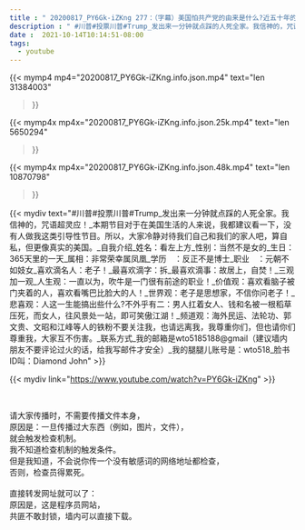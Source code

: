 ```yaml
---
title : " 20200817_PY6Gk-iZKng 277：（字幕）美国怕共产党的由来是什么?近五十年的美国为什么不如五十年前的美国?投票川普就是投票给我们自己。民主党走向极端共产化是有原因的。争论左右两派不如到生活中去自己体验。 "
description : " #川普#投票川普#Trump_发出来一分钟就点踩的人死全家。我信神的，咒语超灵应！_本期节目对于在美国生活的人来说，我都建议看一下，没有人做我这类引导性节目。所以，大家冷静对待我们自己和我们的家人吧，算自私，但更像真实的美国。_自我介绍_姓名：看左上方_性别：当然不是女的_生日：365天里的一天_属相：非常荣幸属凤凰_学历　：反正不是博士_职业　：元朝不如妓女_喜欢滴名人：老子！_最喜欢滴字：拆_最喜欢滴事：故居上，自焚！_三观加一观_人生观：一直以为，吹牛是一门很有前途的职业！_价值观：喜欢看脑子被门夹着的人，喜欢看嘴巴比脸大的人！_世界观：老子是思想家，不信你问老子！_悲喜观：人这一生能搞出些什么?不外乎有二：男人扛着女人、钱和名被一根稻草压死，而女人，往风景处一站，即可笑傲江湖！_频道观：海外民运、法轮功、郭文贵、文昭和江峰等人的铁粉不要关注我，也请远离我，我尊重你们，但也请你们尊重我，大家互不伤害。_联系方式_我的邮箱是wto5185188@gmail（建议墙内朋友不要评论过火的话，给我写邮件才安全）_我的腿腿儿账号是：wto518_脸书ID叫：Diamond John "
date :  2021-10-14T10:14:51-08:00
tags:
  - youtube
---
```


{{< mymp4 mp4="20200817_PY6Gk-iZKng.info.json.mp4" 
text="len 31384003"
>}}

{{< mymp4x  mp4x="20200817_PY6Gk-iZKng.info.json.25k.mp4"
text="len 5650294"
>}}

{{< mymp4x  mp4x="20200817_PY6Gk-iZKng.info.json.48k.mp4"
text="len 10870798"
>}}


{{< mydiv text="#川普#投票川普#Trump_发出来一分钟就点踩的人死全家。我信神的，咒语超灵应！_本期节目对于在美国生活的人来说，我都建议看一下，没有人做我这类引导性节目。所以，大家冷静对待我们自己和我们的家人吧，算自私，但更像真实的美国。_自我介绍_姓名：看左上方_性别：当然不是女的_生日：365天里的一天_属相：非常荣幸属凤凰_学历　：反正不是博士_职业　：元朝不如妓女_喜欢滴名人：老子！_最喜欢滴字：拆_最喜欢滴事：故居上，自焚！_三观加一观_人生观：一直以为，吹牛是一门很有前途的职业！_价值观：喜欢看脑子被门夹着的人，喜欢看嘴巴比脸大的人！_世界观：老子是思想家，不信你问老子！_悲喜观：人这一生能搞出些什么?不外乎有二：男人扛着女人、钱和名被一根稻草压死，而女人，往风景处一站，即可笑傲江湖！_频道观：海外民运、法轮功、郭文贵、文昭和江峰等人的铁粉不要关注我，也请远离我，我尊重你们，但也请你们尊重我，大家互不伤害。_联系方式_我的邮箱是wto5185188@gmail（建议墙内朋友不要评论过火的话，给我写邮件才安全）_我的腿腿儿账号是：wto518_脸书ID叫：Diamond John" >}}
<br>

{{< mydiv link="https://www.youtube.com/watch?v=PY6Gk-iZKng" >}}


<br>

请大家传播时，不需要传播文件本身，<br>
原因是：一旦传播过大东西（例如，图片，文件），<br>
就会触发检查机制。<br>
我不知道检查机制的触发条件。<br>
但是我知道，不会说你传一个没有敏感词的网络地址都检查，<br>
否则，检查员得累死。<br><br>
直接转发网址就可以了：<br>
原因是，这是程序员网站，<br>
共匪不敢封锁，墙内可以直接下载。


